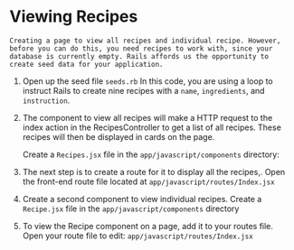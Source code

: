 # Viewing Recipes

    Creating a page to view all recipes and individual recipe. However, before you can do this, you need recipes to work with, since your database is currently empty. Rails affords us the opportunity to create seed data for your application.

1. Open up the seed file `seeds.rb`
   In this code, you are using a loop to instruct Rails to create nine recipes with a `name`, `ingredients`, and `instruction`.

2. The component to view all recipes will make a HTTP request to the index action in the RecipesController to get a list of all recipes. These recipes will then be displayed in cards on the page.

   Create a `Recipes.jsx` file in the `app/javascript/components` directory:

3. The next step is to create a route for it to display all the recipes,. Open the front-end route file located at `app/javascript/routes/Index.jsx`

4. Create a second component to view individual recipes. Create a `Recipe.jsx` file in the `app/javascript/components` directory

5. To view the Recipe component on a page, add it to your routes file. Open your route file to edit: `app/javascript/routes/Index.jsx`
